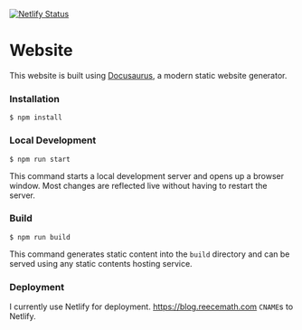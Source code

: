[![Netlify Status](https://api.netlify.com/api/v1/badges/26d681a0-7513-4090-bf8c-00091f6d47ba/deploy-status)](https://app.netlify.com/sites/ecstatic-perlman-569f64/deploys)

# Website

This website is built using [Docusaurus](https://docusaurus.io/), a modern static website generator.

### Installation

```
$ npm install
```

### Local Development

```
$ npm run start
```

This command starts a local development server and opens up a browser window. Most changes are reflected live without having to restart the server.

### Build

```
$ npm run build
```

This command generates static content into the `build` directory and can be served using any static contents hosting service.

### Deployment

I currently use Netlify for deployment.
https://blog.reecemath.com `CNAME`s to Netlify.

